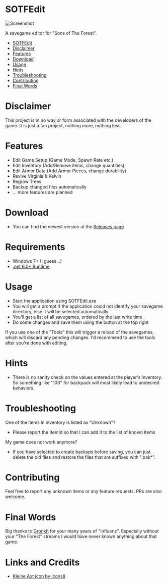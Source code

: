 # SOTFEdit

![Screenshot](https://abload.de/img/sotfeditdrdoh.jpg)

A savegame editor for "Sons of The Forest". 

- [SOTFEdit](#sotfedit)
- [Disclaimer](#disclaimer)
- [Features](#features)
- [Download](#download)
- [Usage](#usage)
- [Hints](#hints)
- [Troubleshooting](#troubleshooting)
- [Contributing](#contributing)
- [Final Words](#final-words)

# Disclaimer

This project is in no way or form associated with the developers of the game. It is just a fan project, nothing more, nothing less.

# Features

- Edit Game Setup (Game Mode, Spawn Rate etc.)
- Edit Inventory (Add/Remove items, change quantities)
- Edit Armor Data (Add Armor Pieces, change durability)
- Revive Virginia & Kelvin
- Regrow Trees
- Backup changed files automatically
- ... more features are planned

# Download
- You can find the newest version at the [Releases page](https://github.com/codengine/SOTFEdit/releases)

# Requirements
- Windows 7+ (I guess...)
- [.net 6.0+ Runtime](https://dotnet.microsoft.com/en-us/download/dotnet)

# Usage

- Start the application using SOTFEdit.exe
- You will get a prompt if the application could not identify your savegame directory, else it will be selected automatically
- You'll get a list of all savegames, ordered by the last write time
- Do some changes and save them using the button at the top right

If you use one of the "Tools" this will trigger a reload of the savegames, which will discard any pending changes. I'd recommend to use the tools after you're done with editing.

# Hints

- There is no sanity check on the values entered at the player's inventory. So something like "100" for backpack will most likely lead to undesired behaviors.

# Troubleshooting

One of the items in inventory is listed as "Unknown"?
- Please report the ItemId so that I can add it to the list of known items

My game does not work anymore?
- If you have selected to create backups before saving, you can just delete the old files and restore the files that are suffixed with ".bak*".

# Contributing

Feel free to report any unknown items or any feature requests. PRs are also welcome.

# Final Words

Big thanks to [Gronkh](https://gronkh.tv) for your many years of "Influenz". Especially without your "The Forest" streams I would have never known anything about that game.

# Links and Credits

- [Kleine Axt icon by Icons8](https://icons8.com/icon/81685/kleine-axt)
